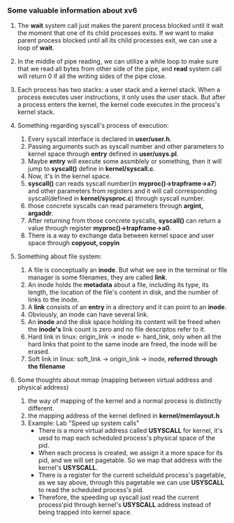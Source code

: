 ### Some valuable information about xv6

1. The **wait** system call just makes the parent process blocked until it wait the moment that one of its child processes exits.
   If we want to make parent process blocked until all its child processes exit, we can use a loop of **wait**.

2. In the middle of pipe reading, we can utilize a while loop to make sure that we read all bytes from other side of the pipe,
   and **read** system call will return 0 if all the writing sides of the pipe close.
    
3. Each process has two stacks: a user stack and a kernel stack. When a process executes user instructions, it only uses the 
   user stack. But after a process enters the kernel, the kernel code executes in the process's kernel stack.

4. Something regarding syscall's process of execution:

   1. Every syscall interface is declared in **user/user.h**.
   2. Passing arguments such as syscall number and other parameters to kernel space through **entry** defined in **user/usys.pl**.
   3. Maybe **entry** will execute some assmblely or something, then it will jump to **syscall()** define in **kernel/syscall.c**.
   4. Now, it's in the kernel space.
   5. **syscall()** can reads syscall number(in **myproc()->trapframe->a7**) and other parameters from registers and it will
      call corresponding syscall(defined in **kernel/sysproc.c**) through syscall number.
   6. those concrete syscalls can read parameters through **argint, argaddr**.
   7. After returning from those concrete syscalls, **syscall()** can return a value through register **myproc()->trapframe->a0**.
   8. There is a way to exchange data between kernel space and user space through **copyout, copyin**

5. Something about file system:

   1. A file is conceptually an **inode**. But what we see in the terminal or file manager is some filenames, they are called **link**.
   2. An inode holds the **metadata** about a file, including its type, its length, the location of the file's content in disk, and the
     number of links to the inode.
   3. A **link** consists of an **entry** in a directory and it can point to an **inode**.
   4. Obviously, an inode can have several link.
   5. An **inode** and the disk space holding its content will be freed when the **inode's** link count is zero and no file descriptos
      refer to it.
   6. Hard link in linux: origin_link -> inode <- hard_link, only when all the hard links that point to the same inode are freed, the
      inode will be erased.
   7. Soft link in linux: soft_link -> origin_link -> inode, **referred through the filename**

6. Some thoughts about mmap (mapping between virtual address and physical address)

    1. the way of mapping of the kernel and a normal process is distinctly different.
    2. the mapping address of the kernel defined in **kernel/memlayout.h**
    3. Example: Lab "Speed up system calls"
        * There is a more virtual address called **USYSCALL** for kernel, it's uesd to map each scheduled process's physical space of the pid.
        * When each process is created, we assign it a more space for its pid, and we will set pagetable. So we map that address with
          the kernel's **USYSCALL**.
        * There is a register for the current schelduld process's pagetable, as we say above, through this pagetable we can use **USYSCALL**
          to read the scheduled process's pid.
        * Therefore, the speeding up syscall just read the current process'pid through kernel's **USYSCALL** address instead of being trapped into
          kernel space.
